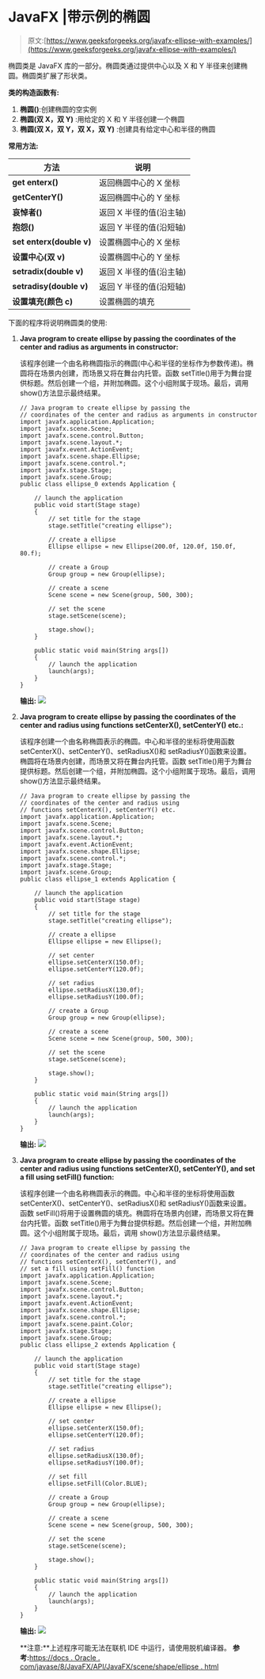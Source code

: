# JavaFX |带示例的椭圆

> 原文:[https://www.geeksforgeeks.org/javafx-ellipse-with-examples/](https://www.geeksforgeeks.org/javafx-ellipse-with-examples/)

椭圆类是 JavaFX 库的一部分。椭圆类通过提供中心以及 X 和 Y 半径来创建椭圆。椭圆类扩展了形状类。

**类的构造函数有:**

1.  **椭圆()**:创建椭圆的空实例
2.  **椭圆(双 X，双 Y)** :用给定的 X 和 Y 半径创建一个椭圆
3.  **椭圆(双 X，双 Y，双 X，双 Y)** :创建具有给定中心和半径的椭圆

**常用方法:**

| 方法 | 说明 |
| --- | --- |
| **get enterx()** | 返回椭圆中心的 X 坐标 |
| **getCenterY()** | 返回椭圆中心的 Y 坐标 |
| **哀悼者()** | 返回 X 半径的值(沿主轴) |
| **抱怨()** | 返回 Y 半径的值(沿短轴) |
| **set enterx(double v)** | 设置椭圆中心的 X 坐标 |
| **设置中心(双 v)** | 设置椭圆中心的 Y 坐标 |
| **setradix(double v)** | 返回 X 半径的值(沿主轴) |
| **setradisy(double v)** | 返回 Y 半径的值(沿短轴) |
| **设置填充(颜色 c)** | 设置椭圆的填充 |

下面的程序将说明椭圆类的使用:

1.  **Java program to create ellipse by passing the coordinates of the center and radius as arguments in constructor:**

    该程序创建一个由名称椭圆指示的椭圆(中心和半径的坐标作为参数传递)。椭圆将在场景内创建，而场景又将在舞台内托管。函数 setTitle()用于为舞台提供标题。然后创建一个组，并附加椭圆。这个小组附属于现场。最后，调用 show()方法显示最终结果。

    ```
    // Java program to create ellipse by passing the
    // coordinates of the center and radius as arguments in constructor
    import javafx.application.Application;
    import javafx.scene.Scene;
    import javafx.scene.control.Button;
    import javafx.scene.layout.*;
    import javafx.event.ActionEvent;
    import javafx.scene.shape.Ellipse;
    import javafx.scene.control.*;
    import javafx.stage.Stage;
    import javafx.scene.Group;
    public class ellipse_0 extends Application {

        // launch the application
        public void start(Stage stage)
        {
            // set title for the stage
            stage.setTitle("creating ellipse");

            // create a ellipse
            Ellipse ellipse = new Ellipse(200.0f, 120.0f, 150.0f, 80.f);

            // create a Group
            Group group = new Group(ellipse);

            // create a scene
            Scene scene = new Scene(group, 500, 300);

            // set the scene
            stage.setScene(scene);

            stage.show();
        }

        public static void main(String args[])
        {
            // launch the application
            launch(args);
        }
    }
    ```

    **输出:**
    ![](img/e81ebd8ac6e7ea7809d9b1880dcfa364.png)

2.  **Java program to create ellipse by passing the coordinates of the center and radius using functions setCenterX(), setCenterY() etc.:**

    该程序创建一个由名称椭圆表示的椭圆。中心和半径的坐标将使用函数 setCenterX()、setCenterY()、setRadiusX()和 setRadiusY()函数来设置。椭圆将在场景内创建，而场景又将在舞台内托管。函数 setTitle()用于为舞台提供标题。然后创建一个组，并附加椭圆。这个小组附属于现场。最后，调用 show()方法显示最终结果。

    ```
    // Java program to create ellipse by passing the
    // coordinates of the center and radius using
    // functions setCenterX(), setCenterY() etc.
    import javafx.application.Application;
    import javafx.scene.Scene;
    import javafx.scene.control.Button;
    import javafx.scene.layout.*;
    import javafx.event.ActionEvent;
    import javafx.scene.shape.Ellipse;
    import javafx.scene.control.*;
    import javafx.stage.Stage;
    import javafx.scene.Group;
    public class ellipse_1 extends Application {

        // launch the application
        public void start(Stage stage)
        {
            // set title for the stage
            stage.setTitle("creating ellipse");

            // create a ellipse
            Ellipse ellipse = new Ellipse();

            // set center
            ellipse.setCenterX(150.0f);
            ellipse.setCenterY(120.0f);

            // set radius
            ellipse.setRadiusX(130.0f);
            ellipse.setRadiusY(100.0f);

            // create a Group
            Group group = new Group(ellipse);

            // create a scene
            Scene scene = new Scene(group, 500, 300);

            // set the scene
            stage.setScene(scene);

            stage.show();
        }

        public static void main(String args[])
        {
            // launch the application
            launch(args);
        }
    }
    ```

    **输出:**
    ![](img/4ddc4976bbb1fd572e582830ac1f4ae5.png)

3.  **Java program to create ellipse by passing the coordinates of the center and radius using functions setCenterX(), setCenterY(), and set a fill using setFill() function:**

    该程序创建一个由名称椭圆表示的椭圆。中心和半径的坐标将使用函数 setCenterX()、setCenterY()、setRadiusX()和 setRadiusY()函数来设置。函数 setFill()将用于设置椭圆的填充。椭圆将在场景内创建，而场景又将在舞台内托管。函数 setTitle()用于为舞台提供标题。然后创建一个组，并附加椭圆。这个小组附属于现场。最后，调用 show()方法显示最终结果。

    ```
    // Java program to create ellipse by passing the
    // coordinates of the center and radius using
    // functions setCenterX(), setCenterY(), and
    // set a fill using setFill() function
    import javafx.application.Application;
    import javafx.scene.Scene;
    import javafx.scene.control.Button;
    import javafx.scene.layout.*;
    import javafx.event.ActionEvent;
    import javafx.scene.shape.Ellipse;
    import javafx.scene.control.*;
    import javafx.scene.paint.Color;
    import javafx.stage.Stage;
    import javafx.scene.Group;
    public class ellipse_2 extends Application {

        // launch the application
        public void start(Stage stage)
        {
            // set title for the stage
            stage.setTitle("creating ellipse");

            // create a ellipse
            Ellipse ellipse = new Ellipse();

            // set center
            ellipse.setCenterX(150.0f);
            ellipse.setCenterY(120.0f);

            // set radius
            ellipse.setRadiusX(130.0f);
            ellipse.setRadiusY(100.0f);

            // set fill
            ellipse.setFill(Color.BLUE);

            // create a Group
            Group group = new Group(ellipse);

            // create a scene
            Scene scene = new Scene(group, 500, 300);

            // set the scene
            stage.setScene(scene);

            stage.show();
        }

        public static void main(String args[])
        {
            // launch the application
            launch(args);
        }
    }
    ```

    **输出:**
    ![](img/523fb0b27b18ad60de11967565808af4.png)

    **注意:**上述程序可能无法在联机 IDE 中运行，请使用脱机编译器。
    **参考:**[https://docs . Oracle . com/javase/8/JavaFX/API/JavaFX/scene/shape/ellipse . html](https://docs.oracle.com/javase/8/javafx/api/javafx/scene/shape/Ellipse.html)